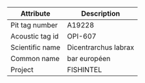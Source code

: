 | Attribute  | Description |
| ------------- | ------------- |
| Pit tag number | A19228 |
| Acoustic tag id | OPI-607 |
| Scientific name | Dicentrarchus labrax |
| Common name | bar européen |
| Project | FISHINTEL |